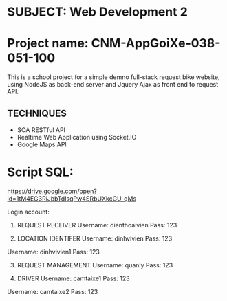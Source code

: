 # SUBJECT: Web Development 2
# Project name: CNM-AppGoiXe-038-051-100
This is a school project for a simple demno full-stack request bike website, using NodeJS as back-end server and Jquery Ajax as front end to request API.
## TECHNIQUES
* SOA RESTful API
* Realtime Web Application using Socket.IO
* Google Maps API

# Script SQL: 
https://drive.google.com/open?id=1tM4EG3RiJbbTdIsqPw4SRbUXkcGU_qMs

Login account:
1. REQUEST RECEIVER
Username: dienthoaivien
Pass: 123

2. LOCATION IDENTIFER
Username: dinhvivien
Pass: 123

Username: dinhvivien1
Pass: 123

3. REQUEST MANAGEMENT
Username: quanly
Pass: 123

4. DRIVER
Username: camtaixe1
Pass: 123

Username: camtaixe2
Pass: 123
